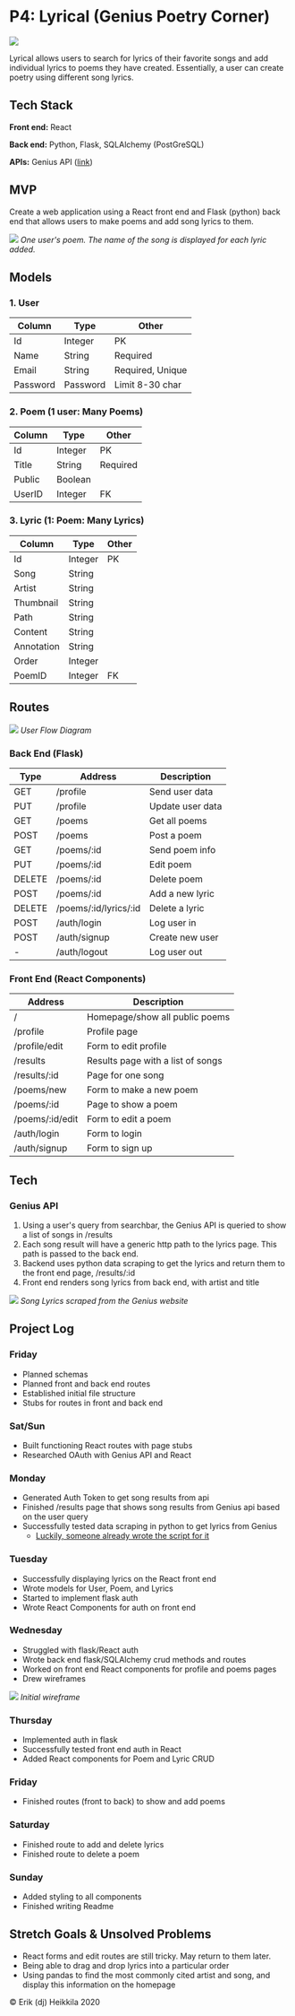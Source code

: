 # P4: Lyrical (Genius Poetry Corner)


![](readme-pics/results.png)

Lyrical allows users to search for lyrics of their favorite songs and add individual lyrics to poems they have created. Essentially, a user can create poetry using different song lyrics.

## Tech Stack
**Front end:** React

**Back end:** Python, Flask, SQLAlchemy (PostGreSQL)

**APIs:** Genius API ([link](https://docs.genius.com/#/getting-started-h1))

## MVP

Create a web application using a React front end and Flask (python) back end that allows users to make poems and add song lyrics to them. 

![](readme-pics/poem.png)
*One user's poem. The name of the song is displayed for each lyric added.*

## Models

### 1. User
| Column | Type | Other |
|--------|------|-------|
| Id | Integer | PK |
| Name | String | Required|
| Email | String | Required, Unique |
| Password | Password | Limit 8-30 char

### 2. Poem (1 user: Many Poems)
| Column | Type | Other |
|--------|------|-------|
| Id | Integer | PK |
| Title | String | Required |
| Public | Boolean | 
| UserID | Integer | FK

### 3. Lyric (1: Poem: Many Lyrics)
| Column | Type | Other |
|--------|------|-------|
| Id | Integer | PK |
| Song | String |
| Artist | String | 
| Thumbnail | String |
| Path | String |
| Content | String |
| Annotation | String |
| Order | Integer |
| PoemID| Integer | FK



## Routes

![](readme-pics/user-flow.png)
*User Flow Diagram*

### Back End (Flask)

| Type | Address | Description|
|------|---------|------------|
|GET| /profile | Send user data |
|PUT| /profile | Update user data |
|GET| /poems | Get all poems|
|POST| /poems | Post a poem |
|GET| /poems/:id | Send poem info |
|PUT| /poems/:id | Edit poem |
|DELETE | /poems/:id | Delete poem |
|POST| /poems/:id | Add a new lyric |
|DELETE| /poems/:id/lyrics/:id | Delete a lyric |
|POST| /auth/login | Log user in
|POST| /auth/signup | Create new user
| - | /auth/logout | Log user out

### Front End (React Components)
| Address | Description|
|------|---------|
|/ |Homepage/show all public poems| 
|/profile| Profile page |
|/profile/edit| Form to edit profile 
|/results| Results page with a list of songs | 
|/results/:id | Page for one song 
|/poems/new| Form to make a new poem 
|/poems/:id| Page to show a poem 
|/poems/:id/edit| Form to edit a poem 
|/auth/login| Form to login | 
|/auth/signup| Form to sign up | 

## Tech

### Genius API
1. Using a user's query from searchbar, the Genius API is queried to show a list of songs in /results
2. Each song result will have a generic http path to the lyrics page. This path is passed to the back end.
3. Backend uses python data scraping to get the lyrics and return them to the front end page, /results/:id
4. Front end renders song lyrics from back end, with artist and title

![](readme-pics/song.png)
*Song Lyrics scraped from the Genius website*

## Project Log

### Friday
* Planned schemas
* Planned front and back end routes
* Established initial file structure 
* Stubs for routes in front and back end

### Sat/Sun
* Built functioning React routes with page stubs
* Researched OAuth with Genius API and React

### Monday
* Generated Auth Token to get song results from api
* Finished /results page that shows song results from Genius api based on the user query
* Successfully tested data scraping in python to get lyrics from Genius
	- [Luckily, someone already wrote the script for it](https://bigishdata.com/2016/09/27/getting-song-lyrics-from-geniuss-api-scraping/)

### Tuesday
* Successfully displaying lyrics on the React front end
* Wrote models for User, Poem, and Lyrics
* Started to implement flask auth
* Wrote React Components for auth on front end

### Wednesday
* Struggled with flask/React auth
* Wrote back end flask/SQLAlchemy crud methods and routes
* Worked on front end React components for profile and poems pages
* Drew wireframes

![](readme-pics/wireframe2.jpg)
*Initial wireframe*

### Thursday
* Implemented auth in flask
* Successfully tested front end auth in React
* Added React components for Poem and Lyric CRUD

### Friday
* Finished routes (front to back) to show and add poems

### Saturday
* Finished route to add and delete lyrics
* Finished route to delete a poem
### Sunday
* Added styling to all components
* Finished writing Readme



## Stretch Goals & Unsolved Problems
* React forms and edit routes are still tricky. May return to them later.
* Being able to drag and drop lyrics into a particular order
* Using pandas to find the most commonly cited artist and song, and display this information on the homepage

© Erik (dj) Heikkila 2020 
